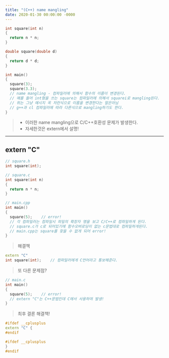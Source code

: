 ```yaml
---
title: "(C++) name mangling"
date: 2020-01-30 00:00:00 -0000
---
```


```cpp
int square(int n)
{
  return n * n;
}

double square(double d)
{
  return d * d;
}

int main()
{
  square(3);
  square(3.3);
  // name mangling - 컴파일러에 의해서 함수의 이름이 변경된다.
  // 예를 들어 int형을 쓰는 square는 컴파일러에 의해서 squarei로 mangling된다.
  // 위는 그냥 예시지 꼭 저런식으로 이름을 변경한다는 말은아님
  // g++과 cl 컴파일러에 따라 다른식으로 mangling하기도 한다.
}
```

> * 이러한 name mangling으로 C/C++호환성 문제가 발생한다.
> * 자세한것은 extern에서 설명!

---

## extern "C"

```cpp
// square.h
int square(int);
```

```cpp
// square.c
int square(int n)
{
  return n * n;
}
```

```cpp
// main.cpp
int main()
{
  square(5);    // error!
  // 각 컴파일러는 컴파일시 파일의 확장자 명을 보고 C/C++로 컴파일하게 된다.
  // square.c가 c로 되어있기에 함수오버로딩이 없는 c문법대로 컴파일하게된다.
  // main.cpp는 square를 찾을 수 없게 되어 error!
}
```

> 해결책

```cpp
extern "C"
int square(int);    // 컴파일러에게 C언어라고 통보해준다.
```

> 또 다른 문제점?

```cpp
// main.c
int main()
{
  square(5);    // error!
  // extern "C"는 C++문법인데 C에서 사용하여 발생!
}
```

> 최후 결론 해결책!

```cpp
#ifdef __cplusplus
extern "C" {
#endif

#ifdef __cplusplus
}
#endif
```